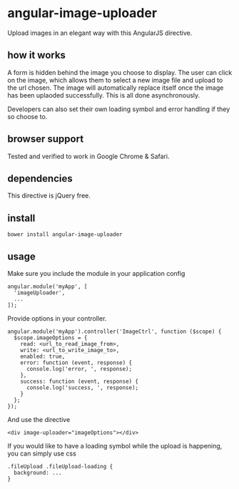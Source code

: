 angular-image-uploader
======================

Upload images in an elegant way with this AngularJS directive.

how it works
------------
A form is hidden behind the image you choose to display. The user can click on the image, which 
allows them to select a new image file and upload to the url chosen. The image will automatically 
replace itself once the image has been uplaoded successfully. This is all done asynchronously.

Developers can also set their own loading symbol and error handling if they so choose to.

browser support
---------------
Tested and verified to work in Google Chrome & Safari.

dependencies
------------
This directive is jQuery free.

install
-------

```
bower install angular-image-uploader
```

usage
-----

Make sure you include the module in your application config

```
angular.module('myApp', [
  'imageUploader',
  ...
]);
```

Provide options in your controller.
```
angular.module('myApp').controller('ImageCtrl', function ($scope) {
  $scope.imageOptions = {
    read: <url_to_read_image_from>,
    write: <url_to_write_image_to>,
    enabled: true,
    error: function (event, response) {
      console.log('error, ', response);
    },
    success: function (event, response) {
      console.log('success, ', response);
    }
  };
});
```

And use the directive
```
<div image-uploader="imageOptions"></div>
```

If you would like to have a loading symbol while the upload is happening, you can simply use css
```
.fileUpload .fileUpload-loading {
  background: ...
}
```


